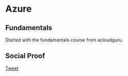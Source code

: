 # Azure

## Fundamentals

Started with the fundamentals course from acloudguru.

## Social Proof

[Tweet](https://twitter.com/rahulnv/status/1315465179182882816)
